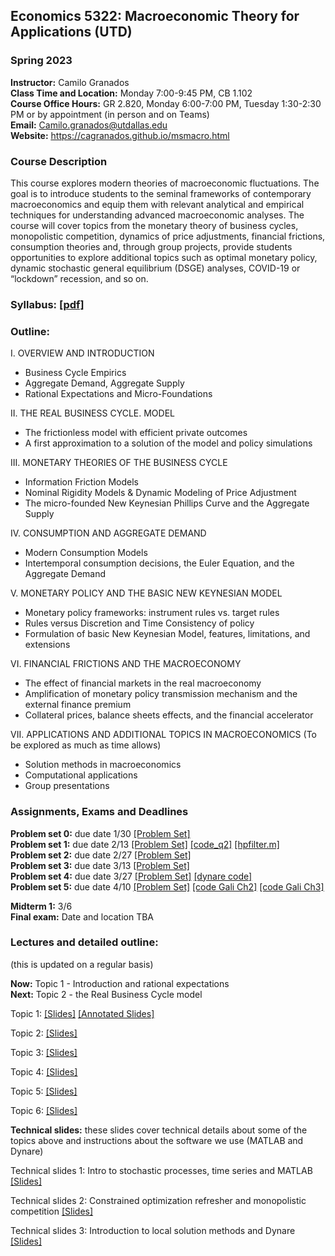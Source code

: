 ## Economics 5322: Macroeconomic Theory for Applications (UTD)
### Spring 2023

**Instructor:** Camilo Granados \
**Class Time and Location:** Monday 7:00-9:45 PM, CB 1.102 \
**Course Office Hours:**  GR 2.820, Monday 6:00-7:00 PM, Tuesday 1:30-2:30 PM or by appointment (in person and on Teams) \
**Email:** Camilo.granados@utdallas.edu \
**Website:** <a href="https://cagranados.github.io/msmacro.html"><u>https://cagranados.github.io/msmacro.html</u></a> 


### Course Description

This course explores modern theories of macroeconomic fluctuations. The goal is to introduce students to the seminal frameworks of contemporary macroeconomics and equip them with relevant analytical and empirical techniques for understanding advanced macroeconomic analyses. The course will cover topics from the monetary theory of business cycles, monopolistic competition, dynamics of price adjustments, financial frictions, consumption theories and, through group projects, provide students opportunities to explore additional topics such as optimal monetary policy, dynamic stochastic general equilibrium (DSGE) analyses, COVID-19 or “lockdown” recession, and so on.


### Syllabus:  <a href="https://cagranados.github.io/files/msmacrospring23/Econ5322sp23_syllabus.pdf"><u>[pdf]</u></a> 


### Outline:

I. OVERVIEW AND INTRODUCTION

- Business Cycle Empirics
- Aggregate Demand, Aggregate Supply
- Rational Expectations and Micro-Foundations

II. THE REAL BUSINESS CYCLE. MODEL

- The frictionless model with efficient private outcomes
- A first approximation to a solution of the model and policy simulations

III. MONETARY THEORIES OF THE BUSINESS CYCLE

- Information Friction Models
- Nominal Rigidity Models & Dynamic Modeling of Price Adjustment
- The micro-founded New Keynesian Phillips Curve and the Aggregate Supply

IV. CONSUMPTION AND AGGREGATE DEMAND

- Modern Consumption Models
- Intertemporal consumption decisions, the Euler Equation, and the Aggregate Demand
     
V. MONETARY POLICY AND THE BASIC NEW KEYNESIAN MODEL

- Monetary policy frameworks: instrument rules vs. target rules
- Rules versus Discretion and Time Consistency of policy
- Formulation of basic New Keynesian Model, features, limitations, and extensions

VI. FINANCIAL FRICTIONS AND THE MACROECONOMY

- The effect of financial markets in the real macroeconomy
- Amplification of monetary policy transmission mechanism and the external finance premium
- Collateral prices, balance sheets effects, and the financial accelerator

VII. APPLICATIONS AND ADDITIONAL TOPICS IN MACROECONOMICS
(To be explored as much as time allows)

- Solution methods in macroeconomics
- Computational applications
- Group presentations



### Assignments, Exams and Deadlines


**Problem set 0:** due date 1/30 <a href="https://cagranados.github.io/files/msmacrospring23/PS0.pdf"><u>[Problem Set]</u></a> <!-- <a href="https://cagranados.github.io/files/msmacrospring23/ps1_IntFin_AnsKey.pdf"><u>[Answer Key]</u></a> -->  \
**Problem set 1:** due date 2/13 <a href="https://cagranados.github.io/files/msmacrospring23/PS1.pdf"><u>[Problem Set]</u></a> <!-- <a href="https://cagranados.github.io/files/msmacrospring23/ps1_IntFin_AnsKey.pdf"><u>[Answer Key]</u></a> <a href="https://cagranados.github.io/files/msmacrospring23/data_ps1.xls"><u>[data loaded in Ans key]</u></a> -->
<a href="https://cagranados.github.io/files/msmacrospring23/ps1q2_code.m"><u>[code_q2]</u></a> 
<a href="https://cagranados.github.io/files/msmacrospring23/hpfilter.m"><u>[hpfilter.m]</u></a>\
**Problem set 2:** due date 2/27 <a href="https://cagranados.github.io/files/msmacrospring23/PS2.pdf"><u>[Problem Set]</u></a> <!-- <a href="https://cagranados.github.io/files/msmacrospring23/ps2_IntFin_AnsKey.pdf"><u>[Answer Key]</u></a> --> \
**Problem set 3:** due date 3/13 <a href="https://cagranados.github.io/files/msmacrospring23/PS3.pdf"><u>[Problem Set]</u></a> <!-- <a href="https://cagranados.github.io/files/msmacrospring23/ps3_IntFin_AnsKey.pdf"><u>[Answer Key]</u></a> --> \
**Problem set 4:** due date 3/27 <a href="https://cagranados.github.io/files/msmacrospring23/PS4.pdf"><u>[Problem Set]</u></a> <!-- <a href="https://cagranados.github.io/files/msmacrospring23/ps4_IntFin_AnsKey.pdf"><u>[Answer Key]</u></a> --> 
<a href="https://cagranados.github.io/files/msmacrospring23/simpleDSGEexample.mod"><u>[dynare code]</u></a> \
**Problem set 5:** due date 4/10 <a href="https://cagranados.github.io/files/msmacrospring23/PS5.pdf"><u>[Problem Set]</u></a> <!-- <a href="https://cagranados.github.io/files/msmacrospring23/ps5_IntFin_AnsKey.pdf"><u>[Answer Key]</u></a> -->
<a href="https://cagranados.github.io/files/msmacrospring23/Gali_2008_chapter_2.mod"><u>[code Gali Ch2]</u></a>
<a href="https://cagranados.github.io/files/msmacrospring23/Gali_2008_chapter_3.mod"><u>[code Gali Ch3]</u></a>

**Midterm 1:** 3/6 <!-- <a href="https://cagranados.github.io/files/intfinfall22/midterm1_IntFin_AnsKey.pdf"><u>[Answer Key]</u></a> --> \
**Final exam:** Date and location TBA <!-- <a href="https://cagranados.github.io/files/intfinfall22/FinalExam_IntFin_AnsKey.pdf"><u>[Answer Key]</u></a> --> 




### Lectures and detailed outline: 
(this is updated on a regular basis)

**Now:** Topic 1 - Introduction and rational expectations \
**Next:** Topic 2 - the Real Business Cycle model

Topic 1: <a href="https://cagranados.github.io/files/msmacrospring23/Topic1_Intro.pdf"><u>[Slides]</u></a> <a href="https://cagranados.github.io/files/msmacrospring23/Topic1_Intro_wNotes.pdf"><u>[Annotated Slides]</u></a>

Topic 2: <a href="https://cagranados.github.io/files/msmacrospring23/Topic2_RBC.pdf"><u>[Slides]</u></a> 
<!-- <a href="https://cagranados.github.io/files/intfinfall22/L2_part1_ER_wNotes.pdf"><u>[Annotated Slides]</u></a> -->

Topic 3: <a href="https://cagranados.github.io/files/msmacrospring23/Topic3_InfoFrictionsAndNominalRigidities.pdf"><u>[Slides]</u></a> 
<!-- <a href="https://cagranados.github.io/files/intfinfall22/L3_part1_ERLongRun_wNotes.pdf"><u>[Annotated Slides]</u></a> -->

Topic 4: <a href="https://cagranados.github.io/files/msmacrospring23/Topic4_ConsumptionAndAggregateDemand.pdf"><u>[Slides]</u></a> 
<!-- <a href="https://cagranados.github.io/files/intfinfall22/L4_part1_ERShortRun_wNotes.pdf"><u>[Annotated Slides]</u></a> --> 

Topic 5: <a href="https://cagranados.github.io/files/msmacrospring23/Topic5_MonetaryPolicyAndBasicNKModel.pdf"><u>[Slides]</u></a>
<!-- <a href="https://cagranados.github.io/files/intfinfall22/L5_part2_BOP_wNotes.pdf"><u>[Annotated Slides]</u></a> -->

Topic 6: <a href="https://cagranados.github.io/files/msmacrospring23/Topic6_FinancialFrictions.pdf"><u>[Slides]</u></a>
<!-- <a href="https://cagranados.github.io/files/intfinfall22/L6_part2_LRBCandGains_wNotes.pdf"><u>[Annotated Slides]</u></a> -->


**Technical slides:** these slides cover technical details about some of the topics above and instructions about the software we use (MATLAB and Dynare)

Technical slides 1: Intro to stochastic processes, time series and MATLAB <a href="https://cagranados.github.io/files/msmacrospring23/TechSession1_Slides.pdf"><u>[Slides]</u></a>

Technical slides 2: Constrained optimization refresher and monopolistic competition <a href="https://cagranados.github.io/files/msmacrospring23/TechSession2_Slides.pdf"><u>[Slides]</u></a>

Technical slides 3: Introduction to local solution methods and Dynare <a href="https://cagranados.github.io/files/msmacrospring23/TechSession3_Slides.pdf"><u>[Slides]</u></a>
